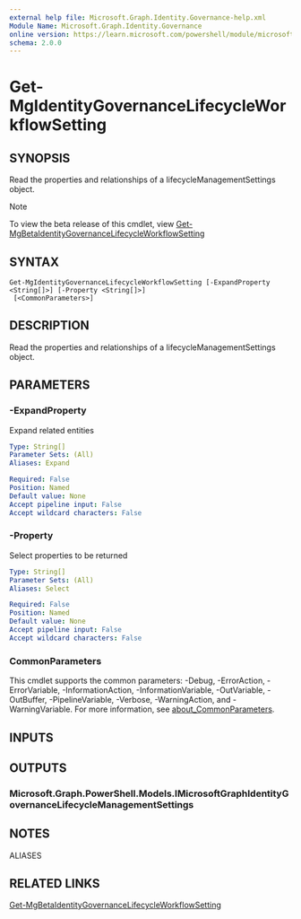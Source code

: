 ```yaml
---
external help file: Microsoft.Graph.Identity.Governance-help.xml
Module Name: Microsoft.Graph.Identity.Governance
online version: https://learn.microsoft.com/powershell/module/microsoft.graph.identity.governance/get-mgidentitygovernancelifecycleworkflowsetting
schema: 2.0.0
---
```


# Get-MgIdentityGovernanceLifecycleWorkflowSetting

## SYNOPSIS
Read the properties and relationships of a lifecycleManagementSettings object.

> [!NOTE]
> To view the beta release of this cmdlet, view [Get-MgBetaIdentityGovernanceLifecycleWorkflowSetting](/powershell/module/Microsoft.Graph.Beta.Identity.Governance/Get-MgIdentityGovernanceLifecycleWorkflowSetting?view=graph-powershell-beta)

## SYNTAX

```
Get-MgIdentityGovernanceLifecycleWorkflowSetting [-ExpandProperty <String[]>] [-Property <String[]>]
 [<CommonParameters>]
```

## DESCRIPTION
Read the properties and relationships of a lifecycleManagementSettings object.

## PARAMETERS

### -ExpandProperty
Expand related entities

```yaml
Type: String[]
Parameter Sets: (All)
Aliases: Expand

Required: False
Position: Named
Default value: None
Accept pipeline input: False
Accept wildcard characters: False
```

### -Property
Select properties to be returned

```yaml
Type: String[]
Parameter Sets: (All)
Aliases: Select

Required: False
Position: Named
Default value: None
Accept pipeline input: False
Accept wildcard characters: False
```

### CommonParameters
This cmdlet supports the common parameters: -Debug, -ErrorAction, -ErrorVariable, -InformationAction, -InformationVariable, -OutVariable, -OutBuffer, -PipelineVariable, -Verbose, -WarningAction, and -WarningVariable. For more information, see [about_CommonParameters](http://go.microsoft.com/fwlink/?LinkID=113216).

## INPUTS

## OUTPUTS

### Microsoft.Graph.PowerShell.Models.IMicrosoftGraphIdentityGovernanceLifecycleManagementSettings
## NOTES

ALIASES

## RELATED LINKS
[Get-MgBetaIdentityGovernanceLifecycleWorkflowSetting](/powershell/module/Microsoft.Graph.Beta.Identity.Governance/Get-MgIdentityGovernanceLifecycleWorkflowSetting?view=graph-powershell-beta)

